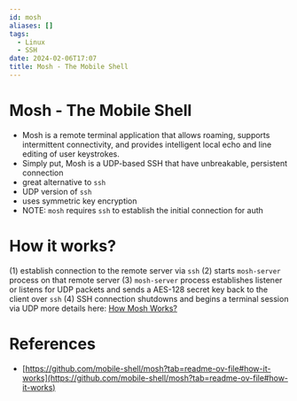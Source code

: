 ```yaml
---
id: mosh
aliases: []
tags:
  - Linux
  - SSH
date: 2024-02-06T17:07
title: Mosh - The Mobile Shell
---
```

<!-- 2024-02-06-1707 (February 6, 2024 5:07 PM) -->

# Mosh - The Mobile Shell
- Mosh is a remote terminal application that allows roaming, supports intermittent connectivity, and provides intelligent local echo and line editing of user keystrokes. 
- Simply put, Mosh is a UDP-based SSH that have unbreakable, persistent connection
- great alternative to `ssh`
- UDP version of `ssh`
- uses symmetric key encryption
- NOTE: `mosh` requires `ssh` to establish the initial connection for auth

# How it works?
(1) establish connection to the remote server via `ssh`
(2) starts `mosh-server` process on that remote server
(3) `mosh-server` process establishes listener or listens for UDP packets and sends a AES-128 secret key back to the client over `ssh`
(4) SSH connection shutdowns and begins a terminal session via UDP
more details here: [How Mosh Works?](https://github.com/mobile-shell/mosh?tab=readme-ov-file#how-it-works)

# References
- [https://github.com/mobile-shell/mosh?tab=readme-ov-file#how-it-works](https://github.com/mobile-shell/mosh?tab=readme-ov-file#how-it-works)
